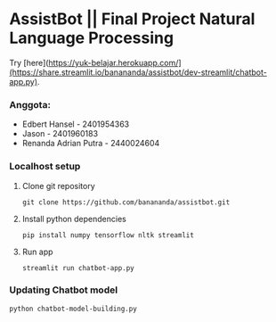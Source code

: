 # AssistBot || Final Project Natural Language Processing
Try [here](https://yuk-belajar.herokuapp.com/](https://share.streamlit.io/banananda/assistbot/dev-streamlit/chatbot-app.py).

### Anggota:
- Edbert Hansel - 2401954363
- Jason - 2401960183
- Renanda Adrian Putra - 2440024604

### Localhost setup
1. Clone git repository
   ```
   git clone https://github.com/banananda/assistbot.git
   ```
2. Install python dependencies
   ```
   pip install numpy tensorflow nltk streamlit
   ```
3. Run app
   ```
   streamlit run chatbot-app.py
   ```

### Updating Chatbot model
   ```
   python chatbot-model-building.py
   ```
